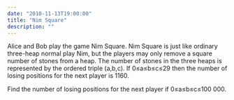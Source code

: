 ```yaml
---
date: "2010-11-13T19:00:00"
title: "Nim Square"
description: ""
---
```


<p>
Alice and Bob play the game Nim Square.
Nim Square is just like ordinary three-heap normal play Nim, but the players may only remove a square number of stones from a heap.
The number of stones in the three heaps is represented by the ordered triple (a,b,c).
If 0≤a≤b≤c≤29 then the number of losing positions for the next player is 1160.
</p>
<p>
Find the number of losing positions for the next player if 0≤a≤b≤c≤100 000.
</p>

